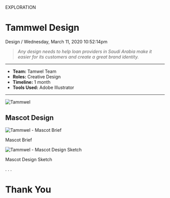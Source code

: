 <p class="type">EXPLORATION</p>

# Tammwel Design

<p class="meta">Design  /  Wednesday, March 11, 2020 10:52:14pm</p>

> *Any design needs to help loan providers in Saudi Arabia make it easier for its customers and create a great brand identity.*

---
<p class="caption"></p>

* **Team:** Tamwel Team
* **Roles:** Creative Design
* **Timeline:** 1 month
* **Tools Used:** Adobe Illustrator

---
<p class="caption"></p>

![Tammwel](../assets/images/works/details/247-tammwel-design/tammwel-design.jpg)

## Mascot Design

![Tammwel - Mascot Brief](../assets/images/works/details/247-tammwel-design/mascot-brief.jpeg)

<p class="caption">Mascot Brief</p>

![Tammwel - Mascot Design Sketch](../assets/images/works/details/247-tammwel-design/mascot-design-sketch.jpg)

<p class="caption">Mascot Design Sketch</p>

<p class="caption">. . .</p>

# Thank You
